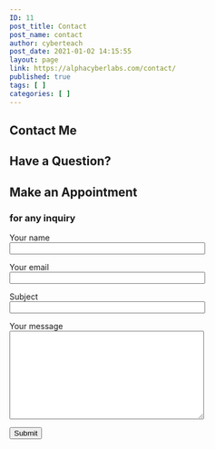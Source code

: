 ```yaml
---
ID: 11
post_title: Contact
post_name: contact
author: cyberteach
post_date: 2021-01-02 14:15:55
layout: page
link: https://alphacyberlabs.com/contact/
published: true
tags: [ ]
categories: [ ]
---
```

<h2>
					Contact Me
				</h2>		
			<h2>
					Have a Question?
				</h2>		
			<h2>
					Make an Appointment 
				</h2><h3>for any inquiry</h3>		
<p role="status" aria-live="polite" aria-atomic="true"></p> <ul></ul>
<form action="/wp-admin/admin-ajax.php#wpcf7-f92-o1" method="post" novalidate="novalidate" data-status="init">
<input type="hidden" name="_wpcf7" value="92" />
<input type="hidden" name="_wpcf7_version" value="5.3.2" />
<input type="hidden" name="_wpcf7_locale" value="en_US" />
<input type="hidden" name="_wpcf7_unit_tag" value="wpcf7-f92-o1" />
<input type="hidden" name="_wpcf7_container_post" value="0" />
<input type="hidden" name="_wpcf7_posted_data_hash" value="" />
<p><label> Your name<br />
    <input type="text" name="your-name" value="" size="40" aria-required="true" aria-invalid="false" /> </label></p>
<p><label> Your email<br />
    <input type="email" name="your-email" value="" size="40" aria-required="true" aria-invalid="false" /> </label></p>
<p><label> Subject<br />
    <input type="text" name="your-subject" value="" size="40" aria-required="true" aria-invalid="false" /> </label></p>
<p><label> Your message<br />
    <textarea name="your-message" cols="40" rows="10" aria-invalid="false"></textarea> </label></p>
<p><input type="submit" value="Submit" /></p>
</form>